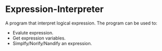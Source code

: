 # Expression-Interpreter
A program that interpret logical expression.
The program can be used to:
- Evalute expression.
- Get expression variables.
- Simplfy/Norify/Nandify an expression.
